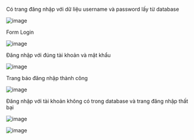 Có trang đăng nhập với dữ liệu username và password lấy từ database

![image](https://github.com/tain03/demologin-woth-servlet-jsp-tomcat-mysql/assets/130811733/c173b662-98c4-4d1f-ab1c-995af698c8be)

Form Login

![image](https://github.com/tain03/demologin-woth-servlet-jsp-tomcat-mysql/assets/130811733/433e2b36-2324-4030-992a-86f075538c46)

Đăng nhập với đúng tài khoản và mật khẩu

![image](https://github.com/tain03/demologin-woth-servlet-jsp-tomcat-mysql/assets/130811733/518d39a6-9d6d-4828-a45c-825c42363d47)

Trang báo đăng nhập thành công

![image](https://github.com/tain03/demologin-woth-servlet-jsp-tomcat-mysql/assets/130811733/8b9bbe2a-d12b-4592-9e04-40fa76a5138a)

Đăng nhập với tài khoản không có trong database và trang đăng nhập thất bại

![image](https://github.com/tain03/demologin-woth-servlet-jsp-tomcat-mysql/assets/130811733/b814774f-bb72-4e88-983e-952ba437c377)

![image](https://github.com/tain03/demologin-woth-servlet-jsp-tomcat-mysql/assets/130811733/63b7ce72-e586-40a1-ab7a-e7cb3a58fabf)


